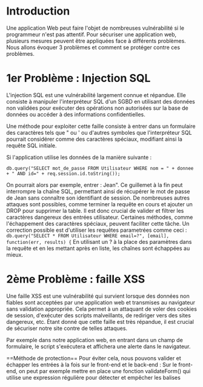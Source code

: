 # Introduction

Une application Web peut faire l'objet de nombreuses vulnérabilité si le programmeur n'est pas attentif. Pour sécuriser une application web, plusieurs mesures peuvent être appliquées face à différents problèmes. Nous allons évoquer 3 problèmes et comment se protéger contre ces problèmes.

# 1er Problème : Injection SQL

L'injection SQL est une vulnérabilité largement connue et répandue. Elle consiste à manipuler l'interpréteur SQL d'un SGBD en utilisant des données non validées pour exécuter des opérations non autorisées sur la base de données ou accéder à des informations confidentielles.

Une méthode pour exploiter cette faille consiste à entrer dans un formulaire des caractères tels que " ou ' ou d'autres symboles que l'interpréteur SQL pourrait considérer comme des caractères spéciaux, modifiant ainsi la requête SQL initiale.

Si l'application utilise les données de la manière suivante :

`db.query("SELECT mot_de_passe FROM Utilisateur WHERE nom = " + donnee + " AND id=" + req.session.id.toString());`

On pourrait alors par exemple, entrer : Jean". Ce guillemet à la fin peut interrompre la chaîne SQL, permettant ainsi de récupérer le mot de passe de Jean sans connaître son identifiant de session. De nombreuses autres attaques sont possibles, comme terminer la requête en cours et ajouter un DROP pour supprimer la table. Il est donc crucial de valider et filtrer les caractères dangereux des entrées utilisateur. Certaines méthodes, comme l'échappement des caractères spéciaux, peuvent faciliter cette tâche.
Un correction possible est d'utiliser les requêtes parametrées comme ceci :
`db.query("SELECT * FROM Utilisateur WHERE email=?", [email], function(err, results) {`
En utilisant un ? à la place des paramètres dans la requête et en les mettant après en liste, les chaînes sont échappées au mieux.

# 2ème Problème : faille XSS

Une faille XSS est une vulnérabilité qui survient lorsque des données non fiables sont acceptées par une application web et transmises au navigateur sans validation appropriée. Cela permet à un attaquant de voler des cookies de session, d'exécuter des scripts malveillants, de rediriger vers des sites dangereux, etc. Étant donné que cette faille est très répandue, il est crucial de sécuriser notre site contre de telles attaques.

Par exemple dans notre application web, en entrant <script>alert('XSS');</script> dans un champ de formulaire, le script s'exécutera et affichera une alerte dans le navigateur.

==Méthode de protection==
Pour éviter cela, nous pouvons valider et échapper les entrées à la fois sur le front-end et le back-end :
Sur le front-end, on peut par exemple mettre en place une fonction validateForm() qui utilise une expression régulière pour détecter et empêcher les balises <script>.
Sur le back-end, on peut mettre en place des fonctions comme .replace() qui remplacerait les '<' ou '>' par d'autre caractères.

Nous n'avons pas intégré de sécurité contre cette vulnérabilité dès la conception dans ce cas car nous n'étions pas encore informés des vulnérabilités XSS lors de la conception de notre application web.

# 3ème Problème : Violation de contrôle d'accès

La violation de gestion de session consiste à exploiter un contrôle insuffisant ou inexistant pour accéder à des ressources sans autorisation. Au début du développement de notre site web, cette vulnérabilité majeure permettait à quiconque connaissant l'URL d'accéder à des pages restreintes, comme l'interface administrateur, en ajoutant simplement /admin à l'URL. Cela est extrêmement dangereux, car n'importe qui pouvait accéder à ces pages sans authentification préalable.
Par exemple un utilisateur peut se rendre sur la page admin juste en connaissant l'URL de la page admin.
Pour parer ce problème, on peut mettre en place des routes qui vérifient le statut de l'utilisateur.
Voici un exemple de route de vérification qui peut nous protéger contre cela :

```
router.get('/', function(req, res, next) {
    result = userModel.read(req.session.email, function(result) {
        if (!result[0] || result[0].type !== 'Administrateur') {
            res.redirect('/');
        }
        res.render('accueil_administrateur.ejs', { title: 'Administrer', user: result });
    })}
);
```

(Dans notre projet, le type Administrateur est 2 et non pas 'Administrateur' , nous avons laissé Administrateur pour qu'il illustre plus facilement notre exemple)
Ce système de session pourrait par exemple nous protéger contre cela. On pourrait aussi ajouter des fonction isAuthenticated qui vérifierait si l'utilisateur est authentifié et a les droits d'accès.

Nous pourrions évoquer aussi d'autres mesures de sécurité et de bonnes pratiques tel que le hachage de mots de passe dans la base de données, ne jamais stocker les mots de passe en clair ni les versions hachées non salées dans la base de données afin de protéger efficacement les informations sensibles des utilisateurs etc.
